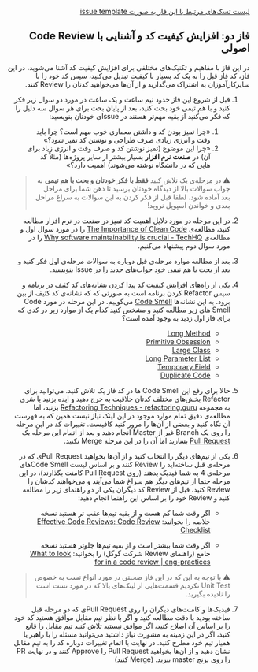 <div dir="rtl" align='right'>

[لیست تسک‌های مرتبط با این فاز به صورت issue template](./issue-template-Phase02.md)

##  فاز دو: افزایش کیفیت کد و آشنایی با Code Review اصولی
در این فاز با مفاهیم و تکنیک‌های مختلفی برای افزایش کیفیت کد آشنا می‌شوید، در این فاز، کد فاز قبل را به یک کد بسیار با کیفیت تبدیل می‌کنید، سپس کد خود را با سایرکارآموزان به اشتراک می‌گذارید و از آن‌ها می‌خواهید کدتان را Review کنند.
1. قبل از شروع این فاز حدود نیم ساعت و یک ساعت در مورد دو سوال زیر فکر کنید و با هم تیمی خود بحث کنید، بعد از پایان بحث برای هر سوال سه دلیل را که فکر می‌کنید از بقیه مهم‌تر هستند در Issueی خودتان بنویسید:
    1. «چرا تمیز بودن کد و داشتن معماری خوب مهم است؟ چرا باید وقت و انرژی زیادی صرف طراحی و نوشتن کد تمیز شود؟»
    1. «چرا این موضوع (تمیز نوشتن کد و صرف وقت و انرژی زیاد برای آن) در **صنعت نرم افزار** بسیار بیشتر از سایر پروژه‌ها (مثلاً کد هایی که در دانشگاه نوشته می‌شوند) اهمیت دارد؟»

    
    
    > :warning: در مرحله‌ی یک تلاش کنید **فقط با فکر خودتان و بحث با هم تیمی** به جواب سوالات بالا از دیدگاه خودتان برسید تا ذهن شما برای مراحل بعد آماده شود، لطفا قبل از فکر کردن به این سوالات به سراغ مراحل بعدی و خواندن اسپویل نروید!

1. در این مرحله در مورد دلایل اهمیت کد تمیز در صنعت در نرم افزار مطالعه کنید، مطالعه‌ی [The Importance of Clean Code](https://www.arcanys.com/blog/the-importance-of-clean-code) را در مورد سوال اول و مطالعه‌ی [Why software maintainability is crucial - TechHQ](https://techhq.com/2019/06/why-software-maintainability-is-crucial/) را در مورد سوال دوم پیشنهاد می‌کنیم.
    
1. بعد از مطالعه موارد مرحله‌ی قبل دوباره به سوالات مرحله‌ی اول فکر کنید و بعد از بحث با هم تیمی خود جواب‌های جدید را در Issue بنویسید.

1. یکی از راه‌های افزایش کیفیت کد پیدا کردن نشانه‌های کد کثیف در برنامه و سپس Refactor کردن برنامه است به صورتی که که نشانه‌ی کد کثیف از بین برود. به این نشانه‌ها [Code Smell](https://en.wikipedia.org/wiki/Code_smell) می‌گوییم. در این مرحله در مورد Code Smell های زیر مطالعه کنید و مشخص کنید کدام یک از موارد زیر در کدی که برای فاز اول زدید به وجود آمده است؟
    - [Long Method](https://refactoring.guru/smells/long-method)
    - [Primitive Obsession](https://refactoring.guru/smells/primitive-obsession)
    - [Large Class](https://refactoring.guru/smells/large-class)
    - [Long Parameter List](https://refactoring.guru/smells/long-parameter-list)
    - [Temporary Field](https://refactoring.guru/smells/temporary-field)
    - [Duplicate Code](https://refactoring.guru/smells/duplicate-code)


1. حالا برای رفع این Code Smell ها در کد فاز یک تلاش کنید. می‌توانید برای Refactor بخش‌های مختلف کدتان خلاقیت به خرج دهید و ایده بزنید یا سَری به مجموعه [Refactoring Techniques - refactoring.guru](https://refactoring.guru/refactoring/techniques) بزنید، اما مطالعه‌ی دقیق تمام موارد موجود در این لینک نیاز نیست همین که به فهرست آن نگاه کنید و بعضی از آن‌ها را مرور کنید کافیست. تغییرات کد در این مرحله را روی  یک Branch غیر از Master انجام دهید و بعد از اتمام این مرحله یک [Pull Request](https://docs.github.com/en/github/collaborating-with-issues-and-pull-requests/about-pull-requests) بسازید اما آن را در این مرحله Merge نکنید.



1. یکی از تیم‌های دیگر را انتخاب کنید و از آن‌ها بخواهید Pull Requestی که در مرحله‌ی قبل ساخته‌اید را Review کنند و بر اساس لیست Code Smellهای مرحله‌ی  4 به شما فیدبک بدهند (روی Pull Request کامنت بگذارند)، در این مرحله حتما از تیم‌های دیگر هم سراغ شما می‌آیند و می‌خواهند کدشان را Review کنید، قبل از Review کد دیگران یکی از دو راهنمای زیر را مطالعه کنید و Review خود را بر اساس این راهنما انجام دهید:
    - اگر وقت شما کم هست و از بقیه تیم‌ها عقب تر هستید نسخه خلاصه را بخوانید: [Effective Code Reviews: Code Review Checklist](https://nyu-cds.github.io/effective-code-reviews/03-checklist/)

    - اگر وقت شما بیشتر است و از بقیه تیم‌ها جلوتر هستید نسخه جامع (راهنمای Review شرکت گوگل)  را بخوانید:
    [What to look for in a code review | eng-practices](https://google.github.io/eng-practices/review/reviewer/looking-for.html)

    > :warning: با توجه به این که در این فاز صحبتی در مورد انواع تست به خصوص Unit Test نکردیم قسمت‌هایی از لینک‌های بالا که در مورد تست است را نادیده بگیرید.

1. فیدبک‌ها و کامنت‌های دیگران را روی Pull Requestی که دو مرحله قبل ساخته بودید با دقت مطالعه کنید و اگر با نظر تیم مقابل موافق هستید کد خود را بر اساس آن اصلاح کنید، اگر موافق نیستید تلاش کنید تیم مقابل را قانع کنید، اگر در این زمینه به مشورت نیاز داشتید می‌توانید مسئله را با راهبر یا همیار تیم خود مطرح کنید. در نهایت با اتمام تغییرات دوباره کد را به تیم مقابل نشان دهید و از آن‌ها بخواهید Pull Request را Approve کنند و در نهایت PR را روی برنچ master ببرید. (Merge کنید)
    

</div>
